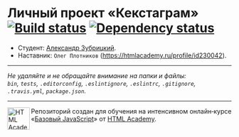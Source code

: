 # Личный проект «Кекстаграм» [![Build status][travis-image]][travis-url] [![Dependency status][dependency-image]][dependency-url]

* Студент: [Александр Зубрицкий](https://up.htmlacademy.ru/javascript/8/user/164719).
* Наставник: `Олег Плотников` (https://htmlacademy.ru/profile/id230042).

---

_Не удаляйте и не обращайте внимание на папки и файлы:_<br>
_`bin`, `tests`, `.editorconfig`, `.eslintignore`, `.eslintrc`, `.gitignore`, `.travis.yml`, `package.json`._

---

<a href="https://htmlacademy.ru/intensive/javascript"><img align="left" width="50" height="50" title="HTML Academy" src="https://up.htmlacademy.ru/static/img/intensive/javascript/logo-for-github.svg"></a>

Репозиторий создан для обучения на интенсивном онлайн‑курсе «[Базовый JavaScript](https://htmlacademy.ru/intensive/javascript)» от [HTML Academy](https://htmlacademy.ru).

[travis-image]: https://travis-ci.org/htmlacademy-javascript/164719-kekstagram.svg?branch=master
[travis-url]: https://travis-ci.org/htmlacademy-javascript/164719-kekstagram
[dependency-image]: https://david-dm.org/htmlacademy-javascript/164719-kekstagram.svg?style=flat-square
[dependency-url]: https://david-dm.org/htmlacademy-javascript/164719-kekstagram
